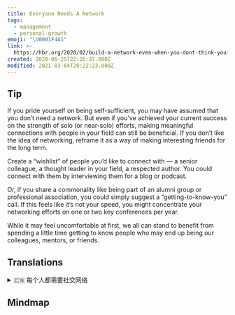 ```yaml
---
title: Everyone Needs A Network
tags:
  - management
  - personal-growth
emoji: "\U0001F4A1"
link: >-
  https://hbr.org/2020/02/build-a-network-even-when-you-dont-think-you-need-one?utm_medium=email&utm_source=newsletter_daily&utm_campaign=mtod_notactsubs
created: 2020-06-25T22:26:37.000Z
modified: 2021-03-04T20:22:23.000Z
---
```


## Tip

If you pride yourself on being self-sufficient, you may have assumed that you don’t need a network. But even if you’ve achieved your current success on the strength of solo (or near-solo) efforts, making meaningful connections with people in your field can still be beneficial. If you don’t like the idea of networking, reframe it as a way of making interesting friends for the long term.

Create a “wishlist” of people you’d like to connect with — a senior colleague, a thought leader in your field, a respected author. You could connect with them by interviewing them for a blog or podcast.

Or, if you share a commonality like being part of an alumni group or professional association, you could simply suggest a “getting-to-know-you” call. If this feels like it’s not your speed, you might concentrate your networking efforts on one or two key conferences per year.

While it may feel uncomfortable at first, we all can stand to benefit from spending a little time getting to know people who may end up being our colleagues, mentors, or friends.

## Translations

<details>
   <summary>🇨🇳 每个人都需要社交网络</summary>

如果你以自给自足为荣，你可能认为自己不需要社交网络。但是，即使你是通过独自(或接近独自)的努力取得了现在的成功，与你所在领域的人建立有意义的联系仍然是有益的。如果你不喜欢社交这个想法，那就把它重新定义为一种长期结交有趣朋友的方式。

列出你想要联系的人的“愿望清单”——资深同事，你所在领域的思想领袖，受人尊敬的作家。你可以通过在博客或播客上采访他们来与他们建立联系。

或者，如果你们有共同的爱好，比如成为校友团体或专业协会的一员，你可以简单地建议一个“结识”电话。如果感觉这不是你的速度，你可以把你的社交努力集中在每年一到两个关键会议上。

虽然一开始可能会感觉不舒服，但我们都可以从花一点时间去了解可能成为我们的同事、导师或朋友的人中受益。

</details>

## Mindmap
